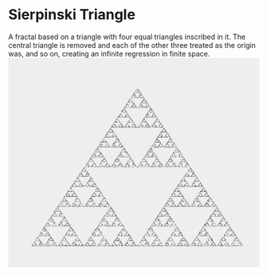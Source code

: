 
# Sierpinski Triangle
A fractal based on a triangle with four equal triangles inscribed in it. The central triangle is removed and each of the other three treated as the origin was, and so on, creating an infinite regression in finite space.
![](Sierpinski%20Triangle.PNG)
